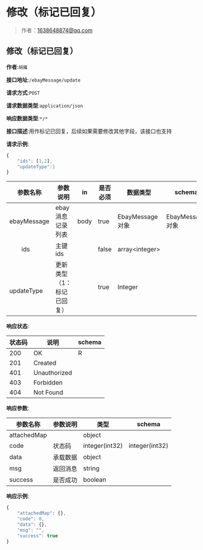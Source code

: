 # 修改（标记已回复）

> 作者：1638648874@qq.com

## 修改（标记已回复）
**作者**:`胡雍`

**接口地址**:`/ebayMessage/update`


**请求方式**:`POST`


**请求数据类型**:`application/json`


**响应数据类型**:`*/*`


**接口描述**:用作标记已回复，后续如果需要修改其他字段，该接口也支持


**请求示例**:


```javascript
{
	"ids": [1,2],
	"updateType":1
}
```

| 参数名称 | 参数说明 | in    | 是否必须 | 数据类型 | schema |
| -------- | -------- | ----- | -------- | -------- | ------ |
|ebayMessage|ebay 消息记录列表|body|true|EbayMessage对象|EbayMessage对象|
|&emsp;&emsp;ids|主键ids||false|array&lt;integer>||>(int64)||
|&emsp;&emsp;updateType|更新类型（1：标记已回复）||true |Integer|||



**响应状态**:


| 状态码 | 说明 | schema |
| -------- | -------- | ----- | 
|200|OK|R|
|201|Created||
|401|Unauthorized||
|403|Forbidden||
|404|Not Found|||


**响应参数**:


| 参数名称 | 参数说明 | 类型 | schema |
| -------- | -------- | ----- |----- | 
|attachedMap||object||
|code|状态码|integer(int32)|integer(int32)|
|data|承载数据|object||
|msg|返回消息|string||
|success|是否成功|boolean|||


**响应示例**:
```javascript
{
	"attachedMap": {},
	"code": 0,
	"data": {},
	"msg": "",
	"success": true
}
```